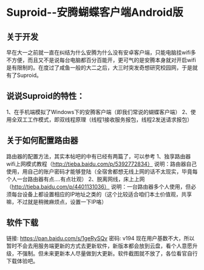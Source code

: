 #	Suproid--安腾蝴蝶客户端Android版
##	关于开发
早在大一之前就一直在纠结为什么安腾为什么没有安卓客户端，只能电脑挂wifi多不方便，而且又不是说每台电脑都百分百能开，更可气的是安腾本身就对开启wifi是有限制的。在度过了咸鱼一般的大二之后，大三时突发奇想研究校园网，于是就有了Suproid。
##	说说Suproid的特性：
1、在手机端模拟了Windows下的安腾客户端（即我们常说的蝴蝶客户端）
2、使用全双工工作模式，即双线程原理（线程1接收服务报包，线程2发送请求报包）
##	关于如何配置路由器
路由器的配置方法，其实本帖吧的中有已经有两篇了，可以参考
1、独享路由器wifi上网模式教程（http://tieba.baidu.com/p/5392772834）
说明：路由器自己使用，用自己的账户密码才能够登陆（全宿舍都想无线上网的话不太现实，毕竟每个人一台路由器有点....有点壮观）
2、脱离网线，床上上网（http://tieba.baidu.com/p/4401131036）
说明：一台路由器多个人使用，但必须每台设备上都设置相应的IP地址之类的（这个比较适合咱们本土价值观，共享嘛，不过就是稍微麻烦点，设置一下IP咯）
## 软件下载
链接: https://pan.baidu.com/s/1geRySQv
密码: v194
现在用户基数不大，所以暂时不会去用服务端更新的方式去更新软件，新版本都会放到云盘，看个人意愿升级，不强制。但未来更新本人尽量做到大更新。软件截图就不放了，各位看官自行下载体验吧。
